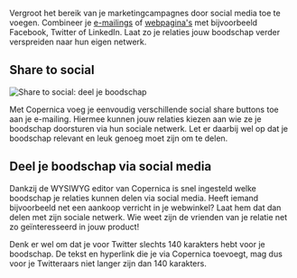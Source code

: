 Vergroot het bereik van je marketingcampagnes door social media toe te
voegen. Combineer je
[e-mailings](./emailings.md "E-mailings")
of [webpagina's](./maak-en-publiceer-je-eigen-webpaginas.md "Webpaginas maken")
met bijvoorbeeld Facebook, Twitter of LinkedIn. Laat zo je relaties jouw
boodschap verder verspreiden naar hun eigen netwerk.

Share to social
---------------

![Share to social: deel je
boodschap](../images/nl-social-media-en-jouw-campagnes-thumb.png "Share to social: deel je boodschap")

Met Copernica voeg je eenvoudig verschillende social share buttons toe
aan je e-mailing. Hiermee kunnen jouw relaties kiezen aan wie ze je
boodschap doorsturen via hun sociale netwerk. Let er daarbij wel op dat
je boodschap relevant en leuk genoeg moet zijn om te delen.

Deel je boodschap via social media
----------------------------------

Dankzij de WYSIWYG editor van Copernica is snel ingesteld welke
boodschap je relaties kunnen delen via social media. Heeft iemand
bijvoorbeeld net een aankoop verricht in je webwinkel? Laat hem dat dan
delen met zijn sociale netwerk. Wie weet zijn de vrienden van je relatie
net zo geïnteresseerd in jouw product!

Denk er wel om dat je voor Twitter slechts 140 karakters hebt voor je
boodschap. De tekst en hyperlink die je via Copernica toevoegt, mag dus
voor je Twitteraars niet langer zijn dan 140 karakters.

